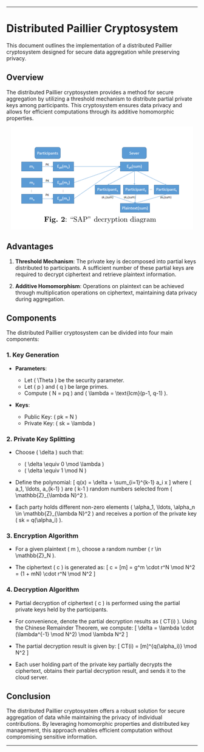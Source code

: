 
---

# Distributed Paillier Cryptosystem

This document outlines the implementation of a distributed Paillier cryptosystem designed for secure data aggregation while preserving privacy. 

## Overview

The distributed Paillier cryptosystem provides a method for secure aggregation by utilizing a threshold mechanism to distribute partial private keys among participants. This cryptosystem ensures data privacy and allows for efficient computations through its additive homomorphic properties.
<div align='center'>
<img src='image.png'>
</div>

## Advantages

1. **Threshold Mechanism**: The private key is decomposed into partial keys distributed to participants. A sufficient number of these partial keys are required to decrypt ciphertext and retrieve plaintext information.
  
2. **Additive Homomorphism**: Operations on plaintext can be achieved through multiplication operations on ciphertext, maintaining data privacy during aggregation.

## Components

The distributed Paillier cryptosystem can be divided into four main components:

### 1. Key Generation

- **Parameters**:
  - Let \( \Theta \) be the security parameter.
  - Let \( p \) and \( q \) be large primes.
  - Compute \( N = pq \) and \( \lambda = \text{lcm}(p-1, q-1) \).
  
- **Keys**:
  - Public Key: \( pk = N \)
  - Private Key: \( sk = \lambda \)

### 2. Private Key Splitting

- Choose \( \delta \) such that:
  - \( \delta \equiv 0 \mod \lambda \)
  - \( \delta \equiv 1 \mod N \)

- Define the polynomial:
  \[
  q(x) = \delta + \sum_{i=1}^{k-1} a_i x
  \]
  where \( a_1, \ldots, a_{k-1} \) are \( k-1 \) random numbers selected from \( \mathbb{Z}_{\lambda N}^2 \). 

- Each party holds different non-zero elements \( \alpha_1, \ldots, \alpha_n \in \mathbb{Z}_{\lambda N}^2 \) and receives a portion of the private key \( sk = q(\alpha_i) \).

### 3. Encryption Algorithm

- For a given plaintext \( m \), choose a random number \( r \in \mathbb{Z}_N \).
  
- The ciphertext \( c \) is generated as:
  \[
  c = [m] = g^m \cdot r^N \mod N^2 = (1 + mN) \cdot r^N \mod N^2
  \]

### 4. Decryption Algorithm

- Partial decryption of ciphertext \( c \) is performed using the partial private keys held by the participants.

- For convenience, denote the partial decryption results as \( CT(i) \). Using the Chinese Remainder Theorem, we compute:
  \[
  \delta = \lambda \cdot (\lambda^{-1} \mod N^2) \mod \lambda N^2
  \]
  
- The partial decryption result is given by:
  \[
  CT(i) = [m]^{q(\alpha_i)} \mod N^2
  \]

- Each user holding part of the private key partially decrypts the ciphertext, obtains their partial decryption result, and sends it to the cloud server.

## Conclusion

The distributed Paillier cryptosystem offers a robust solution for secure aggregation of data while maintaining the privacy of individual contributions. By leveraging homomorphic properties and distributed key management, this approach enables efficient computation without compromising sensitive information.

---
